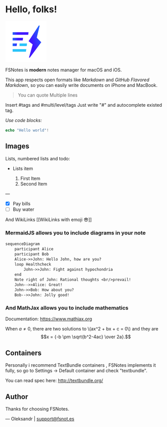 # Hello, folks!

![](assets/128.png)

FSNotes is **modern** notes manager for macOS and iOS.

This app respects open formats like _Markdown_ and _GitHub Flavored Markdown_, so you can easily write documents on iPhone and MacBook.

> You can quote
> Multiple lines

Insert #tags and #multi/level/tags Just write "#" and autocomplete existed tag. 

_Use code blocks:_

```php
echo "Hello world"!
```

## Images



Lists, numbered lists and todo:

- Lists item

    1. First Item
    2. Second Item

—
- [x] Pay bills
- [ ] Buy water

And WikiLinks [[WikiLinks with emoji 😎]]

### MermaidJS allows you to include diagrams in your note

```mermaid
sequenceDiagram
    participant Alice
    participant Bob
    Alice->>John: Hello John, how are you?
    loop Healthcheck
        John->>John: Fight against hypochondria
    end
    Note right of John: Rational thoughts <br/>prevail!
    John-->>Alice: Great!
    John->>Bob: How about you?
    Bob-->>John: Jolly good!
```

### And MathJax allows you to include mathematics

Documentation: https://www.mathjax.org

When $a \ne 0$, there are two solutions to \\(ax^2 + bx + c = 0\\) and they are
$$x = {-b \pm \sqrt{b^2-4ac} \over 2a}.$$

## Containers

Personally i recommend TextBundle containers , FSNotes implements it fully, so go to Settings -> Default container and check "textbundle".

You can read spec here: http://textbundle.org/

## Author

Thanks for choosing FSNotes. 

— Oleksandr | <support@fsnot.es>